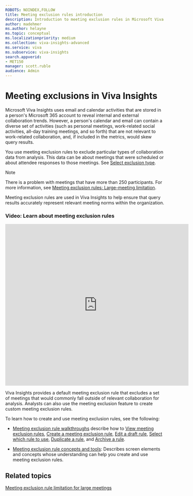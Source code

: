 ```yaml
---
ROBOTS: NOINDEX,FOLLOW
title: Meeting exclusion rules introduction
description: Introduction to meeting exclusion rules in Microsoft Viva Insights  
author: madehmer
ms.author: helayne
ms.topic: conceptual
ms.localizationpriority: medium 
ms.collection: viva-insights-advanced 
ms.service: viva 
ms.subservice: viva-insights 
search.appverid: 
- MET150 
manager: scott.ruble
audience: Admin
---
```


# Meeting exclusions in Viva Insights

Microsoft Viva Insights uses email and calendar activities that are stored in a person's Microsoft 365 account to reveal internal and external collaboration trends. However, a person's calendar and email can contain a diverse set of activities (such as personal meetings, work-related social activities, all-day training meetings, and so forth) that are not relevant to work-related collaboration, and, if included in the metrics, would skew query results.

You use meeting exclusion rules to exclude particular types of collaboration data from analysis. This data can be about meetings that were scheduled or about attendee responses to those meetings. See [Select exclusion type](meeting-exclusion-concept.md#select-exclusion-type).

>[!Note]
>There is a problem with meetings that have more than 250 participants. For more information, see [Meeting exclusion rules: Large-meeting limitation](meeting-exclusion-250.md).

Meeting exclusion rules are used in Viva Insights to help ensure that query results accurately represent relevant meeting norms within the organization. <!-- Organizations can also use these rules to promote privacy by excluding from analysis meetings that are of a sensitive nature.  -->

### Video: Learn about meeting exclusion rules

<!-- FOR THIS VIDEO LINK, VERIFY THE EMBED/SCREEN SETTINGS. 
WE USE THE FOLLOWING ONES IN OTHER PLACES: 

<iframe allowfullscreen="" mozallowfullscreen="" webkitallowfullscreen=""></iframe>
-->

<iframe src="https://player.vimeo.com/video/434889700" width="580" height="512" frameborder="0" allow="autoplay; fullscreen" allowfullscreen></iframe>

Viva Insights provides a default meeting exclusion rule that excludes a set of meetings that would commonly fall outside of relevant collaboration for analysis. Analysts can also use the meeting exclusion feature to create custom meeting exclusion rules.

To learn how to create and use meeting exclusion rules, see the following:  

* [Meeting exclusion rule walkthroughs](meeting-exclusion-rules.md) describe how to [View meeting exclusion rules](meeting-exclusion-rules.md#to-view-meeting-exclusion-rules), [Create a meeting exclusion rule](meeting-exclusion-rules.md#create-a-meeting-exclusion-rule), [Edit a draft rule](meeting-exclusion-rules.md#edit-a-draft-rule), [Select which rule to use](meeting-exclusion-rules.md#select-which-rule-to-use), [Duplicate a rule](meeting-exclusion-rules.md#duplicate-a-rule), and [Archive a rule](meeting-exclusion-rules.md#archive-a-rule).

* [Meeting exclusion rule concepts and tools](meeting-exclusion-concept.md): Describes screen elements and concepts whose understanding can help you create and use meeting exclusion rules.

## Related topics

[Meeting exclusion rule limitation for large meetings](meeting-exclusion-250.md)
